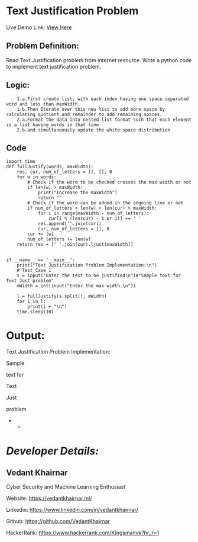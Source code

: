 # Text Justification Problem

Live Demo Link:  [View Here](https://colab.research.google.com/drive/1FgwHCaS0JupDPF_fM2s78zxnli1sG28Z)

## Problem Definition:

Read Text Justification problem from internet resource. Write a python code to implement text justification problem.
## Logic:

        1.a.First create list, with each index having one space separated word and less than maxWidth.
        1.b.Then Iterate over this new list to add more space by calculating quotient and remainder to add remaining spaces.
        2.a.Format the data into nested list format such that each element is a list having words in that line
        2.b.and simultaneously update the white space distribution

## Code

```
import time
def fullJustify(words, maxWidth):
    res, cur, num_of_letters = [], [], 0
    for w in words:
        # Check if the word to be checked crosses the max width or not
        if len(w) > maxWidth:
            print("Increase the maxWidth")
            return ""
        # Check if the word can be added in the ongoing line or not
        if num_of_letters + len(w) + len(cur) > maxWidth:
            for i in range(maxWidth - num_of_letters):
                cur[i % (len(cur) - 1 or 1)] += ' '
            res.append(''.join(cur))
            cur, num_of_letters = [], 0
        cur += [w]
        num_of_letters += len(w)
    return res + [' '.join(cur).ljust(maxWidth)]


if __name__ == '__main__':
    print("Text Justification Problem Implementation:\n")
    # Test Case 1
    s = input("Enter the text to be justified\n")#"Sample text for Text Just problem"
    mWidth = int(input("Enter the max width.\n"))

    l = fullJustify(s.split(), mWidth)
    for i in l:
        print(i + "\n")
    time.sleep(10)

```

# Output:

Text Justification Problem Implementation:

Sample  

text for

Text    

Just    

problem 


* * 
# ***Developer Details:***

## Vedant Khairnar

  Cyber Security and Machine Learning Enthusiast

Website: https://vedantkhairnar.ml/

Linkedin: https://www.linkedin.com/in/vedantkhairnar/

Github: https://github.com/VedantKhairnar

HackerRank: https://www.hackerrank.com/Kingsmanvk?hr_r=1
